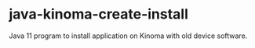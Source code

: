 # java-kinoma-create-install
Java 11 program to install application on Kinoma with old device software. 

